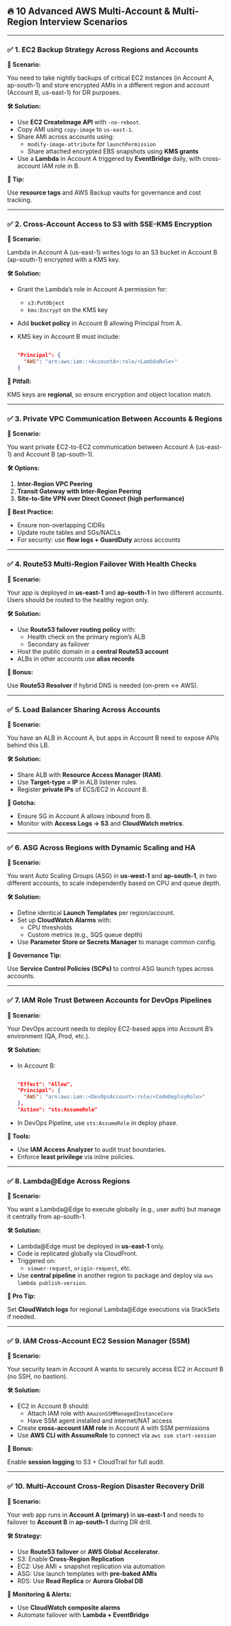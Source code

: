 ## 🔥 10 Advanced AWS Multi-Account & Multi-Region Interview Scenarios

---

### ✅ **1. EC2 Backup Strategy Across Regions and Accounts**

**🎯 Scenario:**

You need to take nightly backups of critical EC2 instances (in Account A, ap-south-1) and store encrypted AMIs in a different region and account (Account B, us-east-1) for DR purposes.

**🛠️ Solution:**

- Use **EC2 CreateImage API** with `-no-reboot`.
- Copy AMI using `copy-image` to `us-east-1`.
- Share AMI across accounts using:
    - `modify-image-attribute` for `launchPermission`
    - Share attached encrypted EBS snapshots using **KMS grants**
- Use a **Lambda** in Account A triggered by **EventBridge** daily, with cross-account IAM role in B.

**🧩 Tip:**

Use **resource tags** and AWS Backup vaults for governance and cost tracking.

---

### ✅ **2. Cross-Account Access to S3 with SSE-KMS Encryption**

**🎯 Scenario:**

Lambda in Account A (us-east-1) writes logs to an S3 bucket in Account B (ap-south-1) encrypted with a KMS key.

**🛠️ Solution:**

- Grant the Lambda’s role in Account A permission for:
    - `s3:PutObject`
    - `kms:Encrypt` on the KMS key
- Add **bucket policy** in Account B allowing Principal from A.
- KMS key in Account B must include:
    
    ```json
   
    "Principal": {
      "AWS": "arn:aws:iam::<AccountA>:role/<LambdaRole>"
    }
    
    ```
    

**🧩 Pitfall:**

KMS keys are **regional**, so ensure encryption and object location match.

---

### ✅ **3. Private VPC Communication Between Accounts & Regions**

**🎯 Scenario:**

You want private EC2-to-EC2 communication between Account A (us-east-1) and Account B (ap-south-1).

**🛠️ Options:**

1. **Inter-Region VPC Peering**
2. **Transit Gateway with Inter-Region Peering**
3. **Site-to-Site VPN over Direct Connect (high performance)**

**🧩 Best Practice:**

- Ensure non-overlapping CIDRs
- Update route tables and SGs/NACLs
- For security: use **flow logs + GuardDuty** across accounts

---

### ✅ **4. Route53 Multi-Region Failover With Health Checks**

**🎯 Scenario:**

Your app is deployed in **us-east-1** and **ap-south-1** in two different accounts. Users should be routed to the healthy region only.

**🛠️ Solution:**

- Use **Route53 failover routing policy** with:
    - Health check on the primary region’s ALB
    - Secondary as failover
- Host the public domain in a **central Route53 account**
- ALBs in other accounts use **alias records**

**🧩 Bonus:**

Use **Route53 Resolver** if hybrid DNS is needed (on-prem ↔ AWS).

---

### ✅ **5. Load Balancer Sharing Across Accounts**

**🎯 Scenario:**

You have an ALB in Account A, but apps in Account B need to expose APIs behind this LB.

**🛠️ Solution:**

- Share ALB with **Resource Access Manager (RAM)**.
- Use **Target-type = IP** in ALB listener rules.
- Register **private IPs** of ECS/EC2 in Account B.

**🧩 Gotcha:**

- Ensure SG in Account A allows inbound from B.
- Monitor with **Access Logs → S3** and **CloudWatch metrics**.

---

### ✅ **6. ASG Across Regions with Dynamic Scaling and HA**

**🎯 Scenario:**

You want Auto Scaling Groups (ASG) in **us-west-1** and **ap-south-1**, in two different accounts, to scale independently based on CPU and queue depth.

**🛠️ Solution:**

- Define identical **Launch Templates** per region/account.
- Set up **CloudWatch Alarms** with:
    - CPU thresholds
    - Custom metrics (e.g., SQS queue depth)
- Use **Parameter Store or Secrets Manager** to manage common config.

**🧩 Governance Tip:**

Use **Service Control Policies (SCPs)** to control ASG launch types across accounts.

---

### ✅ **7. IAM Role Trust Between Accounts for DevOps Pipelines**

**🎯 Scenario:**

Your DevOps account needs to deploy EC2-based apps into Account B’s environment (QA, Prod, etc.).

**🛠️ Solution:**

- In Account B:
    
    ```json

    "Effect": "Allow",
    "Principal": {
      "AWS": "arn:aws:iam::<DevOpsAccount>:role/<CodeDeployRole>"
    },
    "Action": "sts:AssumeRole"
    
    ```
    
- In DevOps Pipeline, use `sts:AssumeRole` in deploy phase.

**🧩 Tools:**

- Use **IAM Access Analyzer** to audit trust boundaries.
- Enforce **least privilege** via inline policies.

---

### ✅ **8. Lambda@Edge Across Regions**

**🎯 Scenario:**

You want a Lambda@Edge to execute globally (e.g., user auth) but manage it centrally from ap-south-1.

**🛠️ Solution:**

- Lambda@Edge must be deployed in **us-east-1** only.
- Code is replicated globally via CloudFront.
- Triggered on:
    - `viewer-request`, `origin-request`, etc.
- Use **central pipeline** in another region to package and deploy via `aws lambda publish-version`.

**🧩 Pro Tip:**

Set **CloudWatch logs** for regional Lambda@Edge executions via StackSets if needed.

---

### ✅ **9. IAM Cross-Account EC2 Session Manager (SSM)**

**🎯 Scenario:**

Your security team in Account A wants to securely access EC2 in Account B (no SSH, no bastion).

**🛠️ Solution:**

- EC2 in Account B should:
    - Attach IAM role with `AmazonSSMManagedInstanceCore`
    - Have SSM agent installed and internet/NAT access
- Create **cross-account IAM role** in Account A with SSM permissions
- Use **AWS CLI with AssumeRole** to connect via `aws ssm start-session`

**🧩 Bonus:**

Enable **session logging** to S3 + CloudTrail for full audit.

---

### ✅ **10. Multi-Account Cross-Region Disaster Recovery Drill**

**🎯 Scenario:**

Your web app runs in **Account A (primary)** in **us-east-1** and needs to failover to **Account B** in **ap-south-1** during DR drill.

**🛠️ Strategy:**

- Use **Route53 failover** or **AWS Global Accelerator**.
- S3: Enable **Cross-Region Replication**
- EC2: Use AMI + snapshot replication via automation
- ASG: Use launch templates with **pre-baked AMIs**
- RDS: Use **Read Replica** or **Aurora Global DB**

**🧩 Monitoring & Alerts:**

- Use **CloudWatch composite alarms**
- Automate failover with **Lambda + EventBridge**
